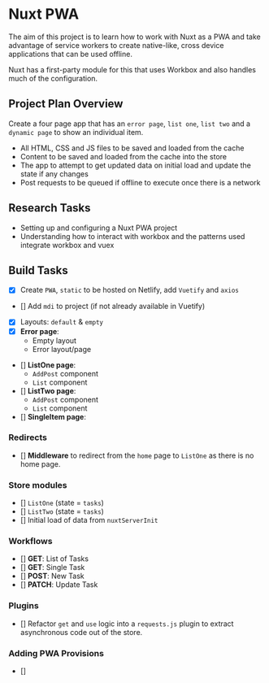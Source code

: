 # Nuxt PWA

The aim of this project is to learn how to work with Nuxt as a PWA and take advantage of service workers to create native-like, cross device applications that can be used offline.

Nuxt has a first-party module for this that uses Workbox and also handles much of the configuration.

## Project Plan Overview

Create a four page app that has an `error page`, `list one`, `list two` and a `dynamic page` to show an individual item.

- All HTML, CSS and JS files to be saved and loaded from the cache
- Content to be saved and loaded from the cache into the store
- The app to attempt to get updated data on initial load and update the state if any changes
- Post requests to be queued if offline to execute once there is a network

## Research Tasks

- Setting up and configuring a Nuxt PWA project
- Understanding how to interact with workbox and the patterns used integrate workbox and vuex

## Build Tasks

- [x] Create `PWA`, `static` to be hosted on Netlify, add `Vuetify` and `axios`
- [] Add `mdi` to project (if not already available in Vuetify)
- [x] Layouts: `default` & `empty`
- [x] **Error page**:
  - Empty layout
  - Error layout/page
- [] **ListOne page**:
  - `AddPost` component
  - `List` component
- [] **ListTwo page**:
  - `AddPost` component
  - `List` component
- [] **SingleItem page**:

### Redirects

- [] **Middleware** to redirect from the `home` page to `ListOne` as there is no home page.

### Store modules

- [] `ListOne` (state = `tasks`)
- [] `ListTwo` (state = `tasks`)
- [] Initial load of data from `nuxtServerInit`

### Workflows

- [] **GET**: List of Tasks
- [] **GET**: Single Task
- [] **POST**: New Task
- [] **PATCH**: Update Task

### Plugins

- [] Refactor `get` and `use` logic into a `requests.js` plugin to extract asynchronous code out of the store.

### Adding PWA Provisions

- []

